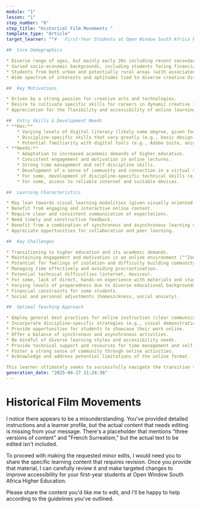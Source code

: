```yaml
---
module: "1"
lesson: "1"
step_number: "6"
step_title: "Historical Film Movements "
template_type: "Article"
target_learner: ""#   First-Year Students at Open Window South Africa Higher Education: A Learner Profile for Online Direct Instruction

##  Core Demographics

* Diverse range of ages, but mainly early 20s including recent secondary graduates and potentially mature-age students.
* Varied socio-economic backgrounds, including students facing financial challenges (especially first-generation university attendees and the ""missing middle"").
* Students from both urban and potentially rural areas (with associated differences in access to resources).
* Wide spectrum of interests and aptitudes tied to diverse creative disciplines.

##  Key Motivations

* Driven by a strong passion for creative arts and technologies.
* Desire to cultivate specific skills for careers in dynamic creative industries.
* Appreciation for the flexibility and accessibility of online learning.

##  Entry Skills & Development Needs
* **Has:**
    * Varying levels of digital literacy (likely some degree, given focus of programs).
    * Discipline-specific skills that vary greatly (e.g., basic design principles, storytelling capabilities, problem-solving skills).
    * Potential familiarity with digital tools (e.g., Adobe Suite, animation software).
* **Needs:**
    * Adaptation to increased academic demands of higher education.
    * Consistent engagement and motivation in online lectures.
    * Strong time management and self-discipline skills.
    * Development of a sense of community and connection in a virtual setting.
    * For some, development of discipline-specific technical skills (e.g., animation principles, coding).
    * For some, access to reliable internet and suitable devices.

##  Learning Characteristics

* May lean towards visual learning modalities (given visually oriented disciplines).
* Benefit from engaging and interactive online content.
* Require clear and consistent communication of expectations.
* Need timely and constructive feedback.
* Benefit from a combination of synchronous and asynchronous learning opportunities.
* Appreciate opportunities for collaboration and peer learning.

##  Key Challenges

* Transitioning to higher education and its academic demands.
* Maintaining engagement and motivation in an online environment (""Zoom fatigue"").
* Potential for feelings of isolation and difficulty building community.
* Managing time effectively and avoiding procrastination.
* Potential technical difficulties (internet, devices).
* For some, lack of direct, hands-on experience with materials and studio environments.
* Varying levels of preparedness due to diverse educational backgrounds.
* Financial constraints for some students.
* Social and personal adjustments (homesickness, social anxiety).

##  Optimal Teaching Approach

* Employ general best practices for online instruction (clear communication, instructor presence, engaging content, active learning, timely feedback, etc.).
* Incorporate discipline-specific strategies (e.g., visual demonstrations, collaborative critiques, live coding sessions).
* Provide opportunities for students to showcase their work online.
* Offer a balance of synchronous and asynchronous activities.
* Be mindful of diverse learning styles and accessibility needs.
* Provide technical support and resources for time management and self-discipline.
* Foster a strong sense of community through online activities.
* Acknowledge and address potential limitations of the online format.

This learner ultimately seeks to successfully navigate the transition to higher education, develop essential creative and technical skills, and thrive in the digital learning environment, preparing them for successful careers in their chosen creative fields.""
generation_date: "2025-04-17 11:24:36"
---
```


# Historical Film Movements 

I notice there appears to be a misunderstanding. You've provided detailed instructions and a learner profile, but the actual content that needs editing is missing from your message. There's a placeholder that mentions "three versions of content" and "French Surrealism," but the actual text to be edited isn't included.

To proceed with making the requested minor edits, I would need you to share the specific learning content that requires revision. Once you provide that material, I can carefully review it and make targeted changes to improve accessibility for your first-year students at Open Window South Africa Higher Education.

Please share the content you'd like me to edit, and I'll be happy to help according to the guidelines you've outlined.